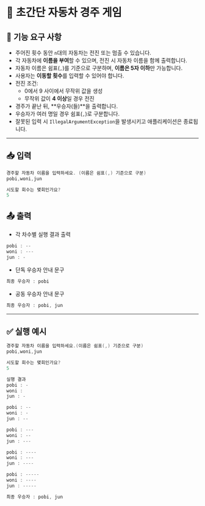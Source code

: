# 🚗 초간단 자동차 경주 게임

## 🚀 기능 요구 사항

- 주어진 횟수 동안 `n`대의 자동차는 전진 또는 멈출 수 있습니다.
- 각 자동차에 **이름을 부여**할 수 있으며, 전진 시 자동차 이름을 함께 출력합니다.
- 자동차 이름은 쉼표(`,`)를 기준으로 구분하며, **이름은 5자 이하**만 가능합니다.
- 사용자는 **이동할 횟수**를 입력할 수 있어야 합니다.
- 전진 조건:
    - 0에서 9 사이에서 무작위 값을 생성
    - 무작위 값이 **4 이상**일 경우 전진
- 경주가 끝난 뒤, **우승자(들)**을 출력합니다.
- 우승자가 여러 명일 경우 쉼표(`,`)로 구분합니다.
- 잘못된 입력 시 `IllegalArgumentException`을 발생시키고 애플리케이션은 종료됩니다.

---

## 📥 입력

```java
경주할 자동차 이름을 입력하세요. (이름은 쉼표(,) 기준으로 구분)
pobi,woni,jun

시도할 회수는 몇회인가요?
5
```
## 📤 출력

- 각 차수별 실행 결과 출력
```java
pobi : --
woni : ---
jun : -

```

- 단독 우승자 안내 문구
```java
최종 우승자 : pobi
```

- 공동 우승자 안내 문구
```java
최종 우승자 : pobi, jun
```

---

## ✅ 실행 예시
```java
경주할 자동차 이름을 입력하세요.(이름은 쉼표(,) 기준으로 구분)
pobi,woni,jun

시도할 회수는 몇회인가요?
5

실행 결과
pobi : -
woni :
jun : -

pobi : --
woni : -
jun : --

pobi : ---
woni : --
jun : ---

pobi : ----
woni : ---
jun : ----

pobi : -----
woni : ----
jun : -----

최종 우승자 : pobi, jun
```